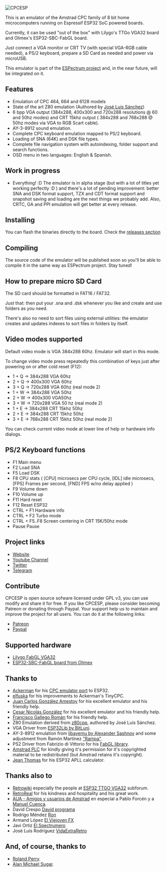 ![CPCESP](https://zxespectrum.speccy.org/wp-content/uploads/2024/07/CPCESP-final.png)

This is an emulator of the Amstrad CPC family of 8 bit home microcomputers running on Espressif ESP32 SoC powered boards.

Currently, it can be used "out of the box" with Lilygo's TTGo VGA32 board and Olimex's ESP32-SBC-FabGL board.

Just connect a VGA monitor or CRT TV (with special VGA-RGB cable needed), a PS/2 keyboard, prepare a SD Card as needed and power via microUSB.

This emulator is part of the [ESPectrum project](https://github.com/EremusOne/ESPectrum) and, in the near future, will be integrated on it.

## Features

- Emulation of CPC 464, 664 and 6128 models
- State of the art Z80 emulation (Authored by [José Luis Sánchez](https://github.com/jsanchezv/z80cpp))
- 6 bpp VGA output (384x288, 400x300 and 720x288 resolutions @ 60 and 50hz modes) and CRT 15khz output ( 384x288 and 768x288 @ 50hz modes via VGA to RGB Scart cable).
- AY-3-8912 sound emulation.
- Complete CPC keyboard emulation mapped to PS/2 keyboard.
- Loading of SNA (64K) and DSK file types.
- Complete file navigation system with autoindexing, folder support and search functions.
- OSD menu in two languages: English & Spanish.

## Work in progress

- Everything! :D The emulator is in alpha stage (but with a lot of titles yet working perfectly :D ) and there's a lot of pending improvement: better SNA and DSK format support, TZX and CDT format support and snapshot saving and loading are the next things we probably add. Also, CRTC, GA and PPI emulation will get better at every release.

## Installing

You can flash the binaries directly to the board. Check the [releases section](https://github.com/EremusOne/CPCESP_alpha/releases)

## Compiling

The source code of the emulator will be published soon so you'll be able to compile it in the same way as ESPectrum project. Stay tuned!

## How to prepare micro SD Card

The SD card should be formatted in FAT16 / FAT32.

Just that: then put your .sna and .dsk whenever you like and create and use folders as you need.

There's also no need to sort files using external utilities: the emulator creates and updates indexes to sort files in folders by itself.

## Video modes supported

Default video mode is VGA 384x288 60hz. Emulator will start in this mode.

To change video mode press repeatedly this combination of keys just after powering on or after cold reset (F12):

- 1 + Q -> 384x288 VGA 60hz
- 2 + Q -> 400x300 VGA 60hz
- 3 + Q -> 720x288 VGA 60hz (real mode 2)
- 1 + W -> 384x288 VGA 50hz
- 2 + W -> 400x300 VGA50hz
- 3 + W -> 720x288 VGA 50 hz (real mode 2)
- 1 + E -> 384x288 CRT 15khz 50hz
- 2 + E -> 384x288 CRT 15khz 50hz
- 3 + E -> 768x288 CRT 15khz 50hz (real mode 2)

You can check current video mode at lower line of help or hardware info dialogs.

## PS/2 Keyboard functions

- F1 Main menu
- F2 Load SNA
- F5 Load DSK
- F8 CPU stats ( [CPU] microsecs per CPU cycle, [IDL] idle microsecs, [FPS] Frames per second, [FND] FPS w/no delay applied )
- F9 Volume down
- F10 Volume up
- F11 Hard reset
- F12 Reset ESP32
- CTRL + F1 Hardware info
- CTRL + F2 Turbo mode
- CTRL + F5..F8 Screen centering in CRT 15K/50hz mode
- Pause Pause

## Project links

- [Website](https://zxespectrum.speccy.org)
- [Youtube Channel](https://www.youtube.com/@ZXESPectrum)
- [Twitter](https://twitter.com/ZX_ESPectrum)
- [Telegram](https://t.me/ZXESPectrum)

## Contribute

CPCESP is open source sofware licensed under GPL v3, you can use modify and share it for free. If you like CPCESP, please consider becoming Patreon or donating through Paypal. Your support help us to maintain and improve the project for all users. You can do it at the following links:

- [Patreon](https://www.patreon.com/ESPectrum)
- [Paypal](https://www.paypal.com/donate/?hosted_button_id=43GGRCYDS3K5S)

## Supported hardware

- [Lilygo FabGL VGA32](https://www.lilygo.cc/products/fabgl-vga32?_pos=1&_sid=b28e8cac0&_ss=r)
- [ESP32-SBC-FabGL board from Olimex](https://www.olimex.com/Products/Retro-Computers/ESP32-SBC-FabGL/open-source-hardware)

## Thanks to

- [Ackerman](https://github.com/rpsubc8) for his [CPC emulator port](https://github.com/rpsubc8/ESP32TinyCPC) to ESP32.
- [elfuska](https://github.com/elfuska) for his improvements to Ackerman's TinyCPC.
- [Juan Carlos González Amestoy](https://www.retrovirtualmachine.org) for his excellent emulator and his friendly help.
- [Cesar Nicolás González](http://cngsoft.no-ip.org/cpcec.htm) for his excellent emulator and his friendly help.
- [Francisco Gallego Román](https://github.com/gallegux) for his friendly help.
- Z80 Emulation derived from [z80cpp](https://github.com/jsanchezv/z80cpp), authored by José Luis Sánchez.
- VGA Driver from [ESP32Lib by BitLuni](https://github.com/bitluni/ESP32Lib).
- AY-3-8912 emulation from [libayemu by Alexander Sashnov](https://asashnov.github.io/libayemu.html) and some adjustment from Ramón Martínez ["Rampa"](https://github.com/rampa069).
- PS2 Driver from Fabrizio di Vittorio for his [FabGL library](https://github.com/fdivitto/FabGL).
- [Amstrad PLC](https://web.archive.org/web/20190125111043/http://www.amstrad.com/) for kindly giving it's permission for it's copyrighted material to be redistributed (but Amstrad retains it's copyright).
- [Jean Thomas](https://github.com/jeanthom/ESP32-APLL-cal) for his ESP32 APLL calculator.

## Thanks also to

- [Retrowiki](http://retrowiki.es/) especially the people at [ESP32 TTGO VGA32](http://retrowiki.es/viewforum.php?f=114) subforum.
- [RetroReal](https://www.youtube.com/@retroreal) for his kindness and hospitality and his great work.
- [AUA - Amigos y usuarios de Amstrad](https://auamstrad.es/) en especial a Pablo Forcén y a [Manuel Cuenca](https://www.youtube.com/@manuelcuencammchip).
- David Crespo [David programa](https://www.youtube.com/@Davidprograma)
- Rodrigo Méndez [Ron](https://www.twitch.tv/retrocrypta)
- Armand López [El Viejoven FX](https://www.youtube.com/@ElViejovenFX)
- Javi Ortiz [El Spectrumero](https://www.youtube.com/@ElSpectrumeroJaviOrtiz) 
- José Luis Rodríguez [VidaExtraRetro](https://www.twitch.tv/vidaextraretro)

## And, of course, thanks to

- [Roland Perry](https://fr.wikipedia.org/wiki/Roland_Perry).
- [Alan Michael Sugar](https://en.wikipedia.org/wiki/Alan_Sugar).
